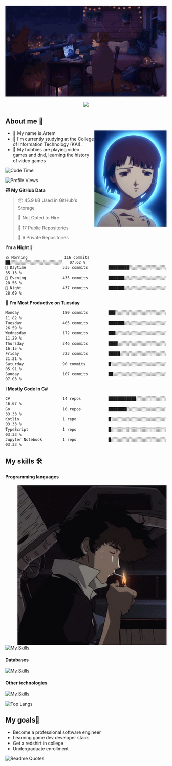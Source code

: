 <div align="center">
  <p>
    <img src="assets/lo-fi.gif">
  </p>
  <p>
    <img src="https://readme-typing-svg.herokuapp.com?color=%2336BCF7&lines=Welcome-to-my-profile&center=true&width=380&height=50&duration=4000&pause=1000">
  </p>
</div>

<div>
  <h2>About me 🚀</h2>
   <div align="center">
    <img src="assets/lain2.gif" align="right" height="300px">
  </div>
  <ul>
    <li>👨 My name is Artem</li>
    <li>🌱 I'm currently studying at the College of Information Technology (KAI).</li>
    <li>👾 My hobbies are playing video games and dnd, learning the history of video games </li>
  </ul>
</div>


<!--START_SECTION:waka-->
![Code Time](http://img.shields.io/badge/Code%20Time-151%20hrs%2056%20mins-blue)

![Profile Views](http://img.shields.io/badge/Profile%20Views-14-blue)

**🐱 My GitHub Data** 

> 📦 45.9 kB Used in GitHub's Storage 
 > 
> 🚫 Not Opted to Hire
 > 
> 📜 17 Public Repositories 
 > 
> 🔑 6 Private Repositories 
 > 
**I'm a Night 🦉** 

```text
🌞 Morning                116 commits         ██░░░░░░░░░░░░░░░░░░░░░░░   07.62 % 
🌆 Daytime                535 commits         █████████░░░░░░░░░░░░░░░░   35.13 % 
🌃 Evening                435 commits         ███████░░░░░░░░░░░░░░░░░░   28.56 % 
🌙 Night                  437 commits         ███████░░░░░░░░░░░░░░░░░░   28.69 % 
```
📅 **I'm Most Productive on Tuesday** 

```text
Monday                   180 commits         ███░░░░░░░░░░░░░░░░░░░░░░   11.82 % 
Tuesday                  405 commits         ███████░░░░░░░░░░░░░░░░░░   26.59 % 
Wednesday                172 commits         ███░░░░░░░░░░░░░░░░░░░░░░   11.29 % 
Thursday                 246 commits         ████░░░░░░░░░░░░░░░░░░░░░   16.15 % 
Friday                   323 commits         █████░░░░░░░░░░░░░░░░░░░░   21.21 % 
Saturday                 90 commits          █░░░░░░░░░░░░░░░░░░░░░░░░   05.91 % 
Sunday                   107 commits         ██░░░░░░░░░░░░░░░░░░░░░░░   07.03 % 
```


**I Mostly Code in C#** 

```text
C#                       14 repos            ████████████░░░░░░░░░░░░░   46.67 % 
Go                       10 repos            ████████░░░░░░░░░░░░░░░░░   33.33 % 
Kotlin                   1 repo              █░░░░░░░░░░░░░░░░░░░░░░░░   03.33 % 
TypeScript               1 repo              █░░░░░░░░░░░░░░░░░░░░░░░░   03.33 % 
Jupyter Notebook         1 repo              █░░░░░░░░░░░░░░░░░░░░░░░░   03.33 % 
```




<!--END_SECTION:waka-->

## My skills 🛠️
#### Programming languages
<div align="center">
  <img src="assets/bebop_smoke.gif" align="right" height="500px">
</div>


[![My Skills](https://skillicons.dev/icons?i=go,cs,python)](https://skillicons.dev)
#### Databases
[![My Skills](https://skillicons.dev/icons?i=mysql,mongodb,postgres)](https://skillicons.dev)
#### Other technologies
[![My Skills](https://skillicons.dev/icons?i=unity,docker,git,wasm,githubactions,kafka)](https://skillicons.dev)

![Top Langs](https://github-readme-stats.vercel.app/api/top-langs/?username=nifle3&layout=compact&theme=nord)


## My goals🚀
- Become a professional software engineer
- Learning game dev developer stack
- Get a redshirt in college
- Undergraduate enrollment

![Readme Quotes](https://quotes-github-readme.vercel.app/api?type=horizontal&theme=nord) 
